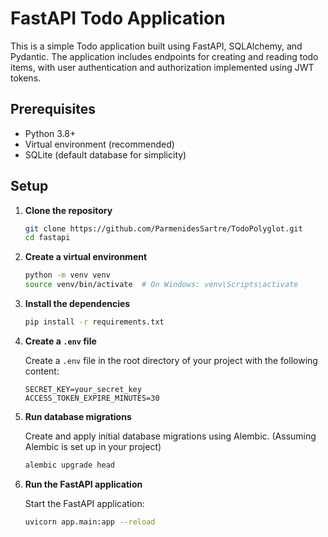 # FastAPI Todo Application

This is a simple Todo application built using FastAPI, SQLAlchemy, and Pydantic. The application includes endpoints for creating and reading todo items, with user authentication and authorization implemented using JWT tokens.

## Prerequisites

- Python 3.8+
- Virtual environment (recommended)
- SQLite (default database for simplicity)

## Setup

1. **Clone the repository**

   ```bash
   git clone https://github.com/ParmenidesSartre/TodoPolyglot.git
   cd fastapi
   ```

2. **Create a virtual environment**

   ```bash
   python -m venv venv
   source venv/bin/activate  # On Windows: venv\Scripts\activate
   ```

3. **Install the dependencies**

   ```bash
   pip install -r requirements.txt
   ```

4. **Create a `.env` file**

   Create a `.env` file in the root directory of your project with the following content:

   ```
   SECRET_KEY=your_secret_key
   ACCESS_TOKEN_EXPIRE_MINUTES=30
   ```

5. **Run database migrations**

   Create and apply initial database migrations using Alembic. (Assuming Alembic is set up in your project)

   ```bash
   alembic upgrade head
   ```

6. **Run the FastAPI application**

   Start the FastAPI application:

   ```bash
   uvicorn app.main:app --reload
   ```
